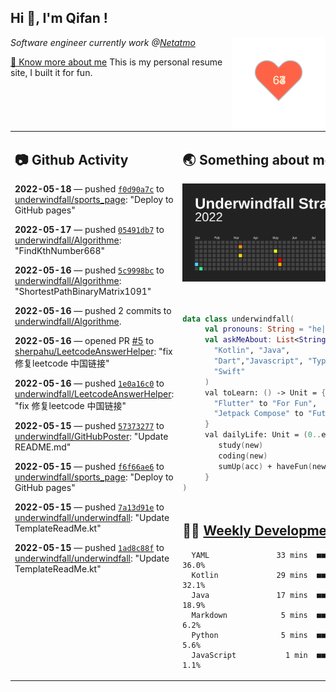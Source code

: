 <h2> Hi 👋, I'm Qifan ! </h2>
<a href="https://github.com/underwindfall/iBeats"><img align="right" width="150px" src="https://raw.githubusercontent.com/underwindfall/iBeats/main/files/heart.svg"/></a>
<p><em>Software engineer currently work @<a href="https://www.netatmo.com">Netatmo</a></em></p>
<p><a href="https://qifanyang.com/resume" target="_blank"> 🔭 Know more about me</a> This is my personal resume site, I built it for fun.</p>
<table><tr><td valign="top" rowspan="2">

 ## 📷 Github Activity
 <!-- githubActivity starts -->
  **2022-05-18** — pushed [`f0d90a7c`](https://github.com/underwindfall/sports_page/commit/f0d90a7cf8646d0a7360b753fbf9d785d87248f4) to [underwindfall/sports_page](https://api.github.com/repos/underwindfall/sports_page): "Deploy to GitHub pages"

  **2022-05-17** — pushed [`05491db7`](https://github.com/underwindfall/Algorithme/commit/05491db76dd201c7b0cb06005bc1afc18815de20) to [underwindfall/Algorithme](https://api.github.com/repos/underwindfall/Algorithme): "FindKthNumber668"

  **2022-05-16** — pushed [`5c9998bc`](https://github.com/underwindfall/Algorithme/commit/5c9998bc9a49ec2343dec68e56d4adb073028c0a) to [underwindfall/Algorithme](https://api.github.com/repos/underwindfall/Algorithme): "ShortestPathBinaryMatrix1091"

  **2022-05-16** — pushed 2 commits to [underwindfall/Algorithme](https://api.github.com/repos/underwindfall/Algorithme).

  **2022-05-16** — opened PR [#5](https://api.github.com/repos/sherpahu/LeetcodeAnswerHelper/pulls/5) to [sherpahu/LeetcodeAnswerHelper](https://api.github.com/repos/sherpahu/LeetcodeAnswerHelper): "fix 修复leetcode 中国链接"

  **2022-05-16** — pushed [`1e0a16c0`](https://github.com/underwindfall/LeetcodeAnswerHelper/commit/1e0a16c08e00b91f05407145f4341ee3f60f6ebb) to [underwindfall/LeetcodeAnswerHelper](https://api.github.com/repos/underwindfall/LeetcodeAnswerHelper): "fix 修复leetcode 中国链接"

  **2022-05-15** — pushed [`57373277`](https://github.com/underwindfall/GitHubPoster/commit/57373277dd865765d0937c19ecba16ea29a47e3a) to [underwindfall/GitHubPoster](https://api.github.com/repos/underwindfall/GitHubPoster): "Update README.md"

  **2022-05-15** — pushed [`f6f66ae6`](https://github.com/underwindfall/sports_page/commit/f6f66ae6c4ba38558b53fe37a0fbafc073d2f789) to [underwindfall/sports_page](https://api.github.com/repos/underwindfall/sports_page): "Deploy to GitHub pages"

  **2022-05-15** — pushed [`7a13d91e`](https://github.com/underwindfall/underwindfall/commit/7a13d91ea1c516b71907c1ec8540c5d4cafc5419) to [underwindfall/underwindfall](https://api.github.com/repos/underwindfall/underwindfall): "Update TemplateReadMe.kt"

  **2022-05-15** — pushed [`1ad8c88f`](https://github.com/underwindfall/underwindfall/commit/1ad8c88f9fbf1b451352d78a115191362e5f5074) to [underwindfall/underwindfall](https://api.github.com/repos/underwindfall/underwindfall): "Update TemplateReadMe.kt"
 <!-- githubActivity ends -->
 </td><td valign="top">

 ## 🌏 Something about me
 <!-- profile starts -->
 <a href="https://github.com/underwindfall" width="100%">
   <img src="https://github.com/underwindfall/GitHubPoster/blob/main/examples/strava.svg"/>
 </a>
 <br/>
 <br/>
 <br/>

 ```kotlin
 data class underwindfall(
      val pronouns: String = "he|him",
      val askMeAbout: List<String> = listOf(
        "Kotlin", "Java",
        "Dart","Javascript", "Typescript",
        "Swift"
      )
      val toLearn: () -> Unit = {
        "Flutter" to "For Fun",
        "Jetpack Compose" to "Future"
      }
      val dailyLife: Unit = (0..end).reduce { acc, new ->
         study(new)
         coding(new)
         sumUp(acc) + haveFun(new)
      }
 )
 ```
 <!-- profile ends -->
 </td></tr><tr><td valign="top">

 ## 🏊‍♂️ <a href="https://gist.github.com/underwindfall/377ee88ba1fabd1e93516e48ca9c61eb" target="_blank">Weekly Development Breakdown</a>
  <!-- codeTime starts -->
  ```text
    YAML               33 mins  ■■■■■■■■■■■■□□□□□□□□□□□□  36.0%
    Kotlin             29 mins  ■■■■■■■■■■■◱□□□□□□□□□□□□  32.1%
    Java               17 mins  ■■■■■■■■□□□□□□□□□□□□□□□□  18.9%
    Markdown            5 mins  ■■■■■□□□□□□□□□□□□□□□□□□□   6.2%
    Python              5 mins  ■■■■▦□□□□□□□□□□□□□□□□□□□   5.6%
    JavaScript           1 min  ■■■▦□□□□□□□□□□□□□□□□□□□□   1.1%
  ```
  <!-- codeTime starts -->
  </td></tr></table>